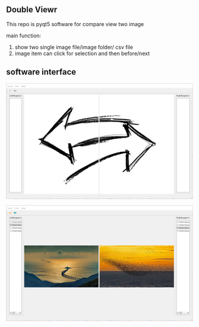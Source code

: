 



## Double Viewr

This repo is pyqt5 software for compare view two image

main function:

1. show two single image file/image folder/ csv file
2. image item can click for selection and then before/next

## software interface

![interface](./images/demo/interface.png)

![example](./images/demo/example.png)
